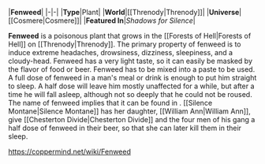 |**Fenweed**|
|-|-|
|**Type**|Plant|
|**World**|[[Threnody\|Threnody]]|
|**Universe**|[[Cosmere\|Cosmere]]|
|**Featured In**|*Shadows for Silence*|

**Fenweed** is a poisonous plant that grows in the [[Forests of Hell\|Forests of Hell]] on [[Threnody\|Threnody]].
The primary property of fenweed is to induce extreme headaches, drowsiness, dizziness, sleepiness, and a cloudy-head. Fenweed has a very light taste, so it can easily be masked by the flavor of food or beer.
Fenweed has to be mixed into a paste to be used. A full dose of fenweed in a man's meal or drink is enough to put him straight to sleep. A half dose will leave him mostly unaffected for a while, but after a time he will fall asleep, although not so deeply that he could not be roused.
The name of fenweed implies that it can be found in .
[[Silence Montane\|Silence Montane]] has her daughter, [[William Ann\|William Ann]], give [[Chesterton Divide\|Chesterton Divide]] and the four men of his gang a half dose of fenweed in their beer, so that she can later kill them in their sleep.



https://coppermind.net/wiki/Fenweed
